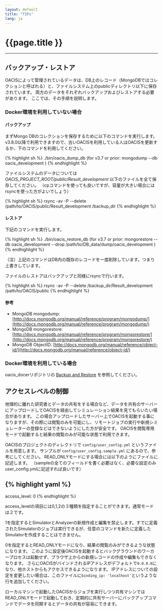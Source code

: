 ```yaml
---
layout: default
title: "TIPs"
lang: ja
---
```


# {{page.title }}

---

## バックアップ・レストア

OACISによって管理されているデータは、DB上のレコード（MongoDBではコレクションと呼ばれる）と、ファイルシステム上のpublicディレクトリ以下に保存されています。
両方のデータをそれぞれバックアップおよびレストアする必要があります。
ここでは、その手順を説明します。

### Docker環境を利用していない場合

#### バックアップ

まずMongo DBのコレクションを保存するために以下のコマンドを実行します。
v3.8.0以降で利用できますので、古いOACISを利用している人はOACISを更新するか、下のコマンドを利用してください。

{% highlight sh %}
./bin/oacis_dump_db
(for v3.7 or prior: mongodump --db oacis_development )
{% endhighlight %}

ファイルシステムのデータについては *OACIS_PROJECT_ROOT/public/Result_development* 以下のファイルを全て保存してください。
（cpコマンドを使っても良いですが、容量が大きい場合にはrsyncを使った方がよいでしょう）

{% highlight sh %}
rsync -av -P --delete /path/to/OACIS/public/Result_development /backup_dir
{% endhighlight %}

#### レストア

下記のコマンドを実行します。

{% highlight sh %}
./bin/oacis_restore_db
(for v3.7 or prior: mongorestore --db oacis_development --drop /path/to/DB_data/dump/oacis_development )
{% endhighlight %}

（注）上記のコマンドはDB内の既存のレコードを一度削除しています。つまり上書きしています。

ファイルのレストアはバックアップと同様にrsyncで行います。

{% highlight sh %}
rsync -av -P --delete /backup_dir/Result_development /path/to/OACIS/public
{% endhighlight %}

#### 参考

* MongoDB mongodump: [http://docs.mongodb.org/manual/reference/program/mongodump/](http://docs.mongodb.org/manual/reference/program/mongodump/)
* MongoDB mongorestore: [http://docs.mongodb.org/manual/reference/program/mongorestore/](http://docs.mongodb.org/manual/reference/program/mongorestore/)
* MongoDB ObjectID: [http://docs.mongodb.org/manual/reference/object-id/](http://docs.mongodb.org/manual/reference/object-id/)

### Docker環境を利用している場合

oacis_docerリポジトリの [Backup and Restore](https://github.com/crest-cassia/oacis_docker/blob/master/README.md#backup-and-restore) を参照してください。

## アクセスレベルの制御

地理的に離れた研究者とデータの共有をする場合など、データを共有のサーバーにアップロードしてOACISを経由してシミュレーション結果を見てもらいたい場合があります。
この場合アップロードしたサーバー上でOACISを起動する事になりますが、その際には閲覧のみを可能にし、リモートジョブの実行や新規シミュレーターの登録などはできないようにした方が安全です。
OACISを閲覧専用モードで起動すると結果の閲覧のみが可能な状態で利用できます。

OACISのプロジェクトのディレクトリで `config/user_config.yml` というファイルを用意します。
サンプルが `config/user_config.sample.yml` にあるので、参考にしてください。
READ_ONLYモードにする場合には以下のようにファイルに記述します。
（sampleの全てのフィールドを書く必要はなく、必要な設定のみuser_config.ymlに記述すれば良いです）

{% highlight yaml %}
---
access_level: 0
{% endhighlight %}

access_levelの項目には0,1,2の３種類を指定することができます。通常モードは２です。

1を指定するとSimulatorとAnalyzerの新規作成と編集を禁止します。すでに定義されたSimulatorのジョブは実行できるが、任意のコマンドを新たに定義したSimulatorを作成することはできません。

0を指定するとREAD_ONLYモードになり、結果の閲覧のみができるような状態になります。
このように設定後OACISを起動するとバックグラウンドのワーカープロセスは起動せず、ブラウザ上からの新規レコードの作成や編集もできなくなります。
さらにOACISがバインドされるIPアドレスがデフォルトで`0.0.0.0`になり、他ホストからもアクセスできるようになります。
IPアドレスについての設定を変更したい場合は、このファイルに`binding_ip: 'localhost'`というような行を追加してください。

ローカルマシンで起動したOACISからジョブを実行しつつ共有マシンではREAD_ONLYモードで起動しておき、定期的に共有サーバーにバックアップコマンドでデータを同期するとデータの共有が容易にできます。

